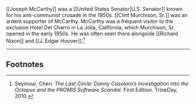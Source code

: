 [[Joseph McCarthy]] was a [[United States Senator|U.S. Senator]] known for his anti-communist crusade in the 1950s. [[Clint Murchison, Sr.]] was an ardent supporter of McCarthy. McCarthy was a frequent visitor to the exclusive Hotel Del Charro in La Jolla, California, which Murchison, Sr. opened in the early 1950s. He was often seen there alongside [[Richard Nixon]] and [[J. Edgar Hoover]].[^1]

---
## Footnotes

[^1]: Seymour, Cheri. *The Last Circle: Danny Casolaro’s Investigation into the Octopus and the PROMIS Software Scandal*. First Edition. TrineDay, 2010.